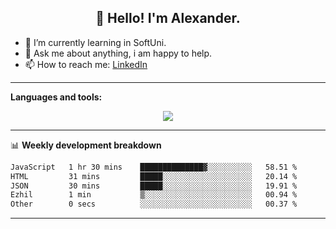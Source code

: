 <h2 align="center">👋 Hello! I'm Alexander.</h2>

-   🌱 I’m currently learning in SoftUni.
-   💬 Ask me about anything, i am happy to help.
-   📫 How to reach me: [LinkedIn](www.linkedin.com/in/aleksandar-petrov-b24021261)

---

**Languages and tools:**

<p align="center">
  <a href="https://skillicons.dev">
    <img src="https://skillicons.dev/icons?i=js,python,django,react,docker,cloudflare,html,css,sass,tailwind,git,postgres,aws" />
  </a>
</p>

---

📊 **Weekly development breakdown**

<!--START_SECTION:waka-->

```txt
JavaScript   1 hr 30 mins    ██████████████▓░░░░░░░░░░   58.51 %
HTML         31 mins         █████░░░░░░░░░░░░░░░░░░░░   20.14 %
JSON         30 mins         █████░░░░░░░░░░░░░░░░░░░░   19.91 %
Ezhil        1 min           ▒░░░░░░░░░░░░░░░░░░░░░░░░   00.94 %
Other        0 secs          ░░░░░░░░░░░░░░░░░░░░░░░░░   00.37 %
```

<!--END_SECTION:waka-->

---
